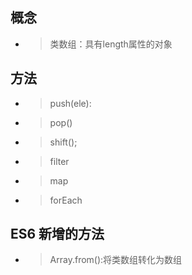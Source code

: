 ## 概念
* > 类数组：具有length属性的对象

## 方法
* > push(ele):
* > pop()
* > shift();
* > filter
* > map
* > forEach


## ES6 新增的方法
* > Array.from():将类数组转化为数组
